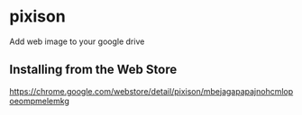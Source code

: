 # pixison
Add web image to your google drive

## Installing from the Web Store

https://chrome.google.com/webstore/detail/pixison/mbejagapapajnohcmlopoeompmelemkg
